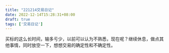 ```yaml
---
title: "221214交易日记"
date: 2022-12-14T15:28:31+08:00
draft: true
tags: ['交易日记']
---
```


买标的这么长时间，输多亏少，以前可以认为不熟悉，现在呢？继续休息，做点其他事情，同时放空一下，想想交易的确定性和不确定性。